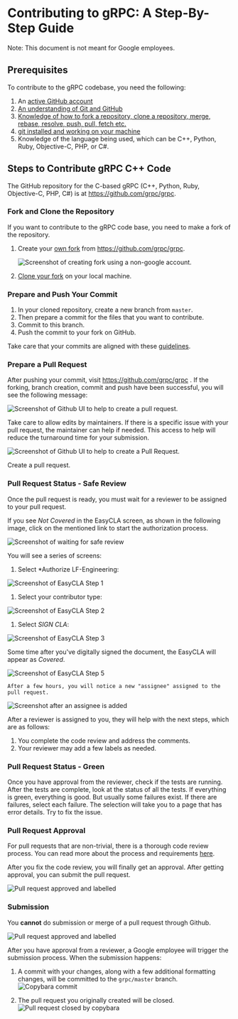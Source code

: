 # Contributing to gRPC: A Step-By-Step Guide

Note: This document is not meant for Google employees.

## Prerequisites

To contribute to the gRPC codebase, you need the following:

1.  An
    [active GitHub account](https://docs.github.com/en/get-started/quickstart/creating-an-account-on-github)
1.  [An understanding of Git and GitHub](https://docs.github.com/en/get-started/using-git/about-git)
1.  [Knowledge of how to fork a repository, clone a repository, merge, rebase,
    resolve, push, pull, fetch
    etc.](https://docs.github.com/en/get-started/using-git/about-git)
1.  [git installed and working on your machine](https://github.com/git-guides/install-git)
1.  Knowledge of the language being used, which can be C++, Python, Ruby,
    Objective-C, PHP, or C#.

## Steps to Contribute gRPC C++ Code

The GitHub repository for the C-based gRPC (C++, Python, Ruby, Objective-C, PHP, C#)
is at https://github.com/grpc/grpc.

### Fork and Clone the Repository

If you want to contribute to the gRPC code base, you need to make a fork of the
repository.

1.    Create your
[own fork](https://docs.github.com/en/pull-requests/collaborating-with-pull-requests/working-with-forks/fork-a-repo)
from https://github.com/grpc/grpc.

      ![Screenshot of creating fork using a non-google account.](doc/images/img/grpc-create-fork.png)

1.   [Clone your fork](https://docs.github.com/en/pull-requests/collaborating-with-pull-requests/working-with-forks/fork-a-repo#cloning-your-forked-repository)
on your local machine.

### Prepare and Push Your Commit

1.  In your cloned repository, create a new branch from `master`.
1.  Then prepare a commit for the files that you want to contribute.
1.  Commit to this branch.
1.  Push the commit to your fork on GitHub.

Take care that your commits are aligned with these
[guidelines](https://github.com/grpc/grpc/blob/master/CONTRIBUTING.md#guidelines-for-pull-requests).

### Prepare a Pull Request

After pushing your commit, visit https://github.com/grpc/grpc . If the
forking, branch creation, commit and push have been successful, you will see
the following message:

![Screenshot of Github UI to help to create a pull request.](doc/images/img/grpc-compare-and-pull-request.png)

Take care to allow edits by maintainers. If there is a specific issue
with your pull request, the maintainer can help if needed. This access to help will reduce
the turnaround time for your submission.

![Screenshot of Github UI to help to create a Pull Request.](doc/images/img/grpc-pull-request-details.png)

Create a pull request.

### Pull Request Status - Safe Review

Once the pull request is ready, you must wait for a reviewer to be
assigned to your pull request.

If you see *Not Covered* in the EasyCLA screen, as shown in the following image,
click on the mentioned link to start the authorization process.

![Screenshot of waiting for safe review](doc/images/img/grpc-tests.png)

You will see a series of screens:

1.  Select *Authorize LF-Engineering:

![Screenshot of EasyCLA Step 1](doc/images/img/grpc-easycla-authorize.png)

1.  Select your contributor type:

![Screenshot of EasyCLA Step 2](doc/images/img/grpc-contributor-type.png)

1.  Select *SIGN CLA*:

![Screenshot of EasyCLA Step 3](doc/images/img/grpc-sign-cla.png)

Some time after you've digitally signed the document, the EasyCLA will appear as
*Covered*.

![Screenshot of EasyCLA Step 5](doc/images/img/grpc-easycla-covered.png)

    After a few hours, you will notice a new "assignee" assigned to the pull request. 

![Screenshot after an assignee is added](doc/images/img/grpc-assignee.png)

After a reviewer is assigned to you, they will help with the next
steps, which are as follows:

1.  You complete the code review and address the comments.
1.  Your reviewer may add a few labels as needed.

### Pull Request Status - Green

Once you have approval from the reviewer, check if the tests are running. After
the tests are complete, look at the status of all the tests. If
everything is green, everything is good. But usually some failures exist. If
there are failures, select each failure. The selection will take you to a page
that has error details. Try to fix the issue.

### Pull Request Approval

For pull requests that are non-trivial, there is a thorough code review process.
You can read more about the process and requirements
[here](https://github.com/grpc/grpc/blob/master/CONTRIBUTING.md#guidelines-for-pull-requests).

After you fix the code review, you will finally get an approval. After getting
approval, you can submit the pull request.

![Pull request approved and labelled](doc/images/img/grpc-review-complete.png)

### Submission

You **cannot** do submission or merge of a pull request through Github.

![Pull request approved and labelled](doc/images/img/grpc-wait-for-merge.png)

After you have approval from a reviewer, a Google employee will trigger
the submission process. When the submission happens:

1.  A commit with your changes, along with a few additional formatting changes, will
    be committed to the `grpc/master` branch.
![Copybara commit](doc/images/img/grpc-copybara-commit.png)

1.  The pull request you originally created will be closed.
![Pull request closed by copybara](doc/images/img/grpc-pr-closed-by-copybara.png)

